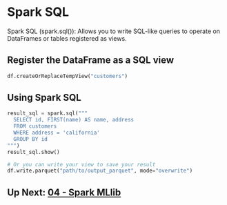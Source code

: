 # Spark SQL
Spark SQL (spark.sql()): Allows you to write SQL-like queries to operate on DataFrames or tables registered as views.

## Register the DataFrame as a SQL view
```python
df.createOrReplaceTempView("customers")
```

## Using Spark SQL
```python
result_sql = spark.sql("""
  SELECT id, FIRST(name) AS name, address
  FROM customers
  WHERE address = 'california'
  GROUP BY id
""")
result_sql.show()

# Or you can write your view to save your result
df.write.parquet("path/to/output_parquet", mode="overwrite")
```

## Up Next: [04 - Spark MLlib](./04-Spark-MLlib.md)
